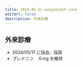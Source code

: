 ```yaml
---
title: 2024-05-21-outpatient-care
editUrl: false
description: 外来診療
---
```


## 外来診療

* 2024/05/17 に採血、採尿
* プレドニン　６mg を維持
